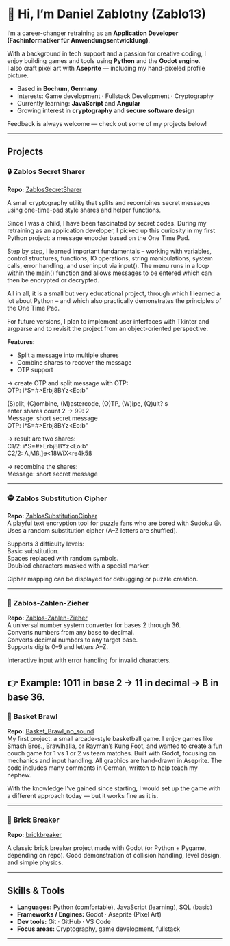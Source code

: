 # 👋 Hi, I’m Daniel Zablotny   (Zablo13)

I’m a career-changer retraining as an **Application Developer (Fachinformatiker für Anwendungsentwicklung)**.  

With a background in tech support and a passion for creative coding, I enjoy building games and tools using **Python** and the **Godot engine**.  
I also craft pixel art with **Aseprite** — including my hand-pixeled profile picture.

-  Based in **Bochum, Germany**  
-  Interests: Game development · Fullstack Development · Cryptography  
-  Currently learning: **JavaScript** and **Angular**  
-  Growing interest in **cryptography** and **secure software design**  

Feedback is always welcome — check out some of my projects below!

---

## Projects

### 🔒 Zablos Secret Sharer
**Repo:** [ZablosSecretSharer](https://github.com/Zablo13/ZablosSecretSharer)  

A small cryptography utility that splits and recombines secret messages using one-time-pad style shares and helper functions.  
 
Since I was a child, I have been fascinated by secret codes. During my retraining as an application developer, I picked up this curiosity in my first Python project: a message encoder based on the One Time Pad.   
 
Step by step, I learned important fundamentals – working with variables, control structures, functions, IO operations, string manipulations, system calls, error handling, and user input via input(). The menu runs in a loop within the main() function and allows messages to be entered which can then be encrypted or decrypted.     
     
All in all, it is a small but very educational project, through which I learned a lot about Python – and which also practically demonstrates the principles of the One Time Pad.
   
For future versions, I plan to implement user interfaces with Tkinter and argparse and to revisit the project from an object-oriented perspective.
        
**Features:**
- Split a message into multiple shares  
- Combine shares to recover the message  
- OTP support
  
-> create OTP and split message with OTP:  
OTP: i*S=#>Erbj8BYz<Eo:b"  

(S)plit, (C)ombine, (M)astercode, (O)TP, (W)ipe, (Q)uit? s  
enter shares count 2 -> 99: 2  
Message: short secret message  
OTP: i*S=#>Erbj8BYz<Eo:b"  
  
-> result are two shares:  
C1/2: i*S=#>Erbj8BYz<Eo:b"  
C2/2: A,Mß,]e<18WiX<re4k5ß
  
-> recombine the shares:  
Message: short secret message  
  
---
### 🕵️ Zablos Substitution Cipher
**Repo:** [ZablosSubstitutionCipher](https://github.com/Zablo13/Substitution-Cipher-Maker)  
A playful text encryption tool for puzzle fans who are bored with Sudoku 😄.  
Uses a random substitution cipher (A–Z letters are shuffled).  

Supports 3 difficulty levels:  
Basic substitution.  
Spaces replaced with random symbols.  
Doubled characters masked with a special marker.  
  
Cipher mapping can be displayed for debugging or puzzle creation.    
  
---
### 🔢 Zablos-Zahlen-Zieher  
**Repo:** [Zablos-Zahlen-Zieher](https://github.com/Zablo13/Zablos-Zahlen-Zieher)     
A universal number system converter for bases 2 through 36.  
Converts numbers from any base to decimal.  
Converts decimal numbers to any target base.  
Supports digits 0–9 and letters A–Z.  
  
Interactive input with error handling for invalid characters.  
  
👉 Example: 1011 in base 2 → 11 in decimal → B in base 36.  
---
### 🏀 Basket Brawl
**Repo:** [Basket_Brawl_no_sound](https://github.com/Zablo13/Basket_Brawl_no_sound)  
My first project: a small arcade-style basketball game. I enjoy games like Smash Bros., Brawlhalla, or Rayman’s Kung Foot, and wanted to create a fun couch game for 1 vs 1 or 2 vs team matches.
Built with Godot, focusing on mechanics and input handling.
All graphics are hand-drawn in Aseprite.
The code includes many comments in German, written to help teach my nephew.

With the knowledge I’ve gained since starting, I would set up the game with a different approach today — but it works fine as it is.
 

---

### 🧱 Brick Breaker
**Repo:** [brickbreaker](https://github.com/Zablo13/brickbreaker)  

A classic brick breaker project made with Godot (or Python + Pygame, depending on repo). Good demonstration of collision handling, level design, and simple physics.  


---

## Skills & Tools
- **Languages:** Python (comfortable), JavaScript (learning), SQL (basic)  
- **Frameworks / Engines:** Godot · Aseprite (Pixel Art)  
- **Dev tools:** Git · GitHub · VS Code  
- **Focus areas:** Cryptography, game development, fullstack  

---
